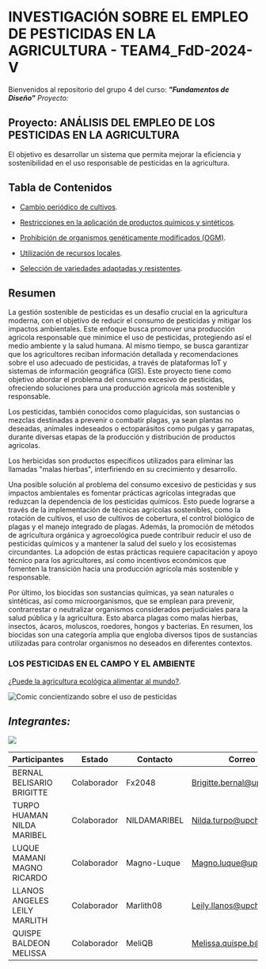 # INVESTIGACIÓN SOBRE EL EMPLEO DE PESTICIDAS EN LA AGRICULTURA - TEAM4_FdD-2024-V

Bienvenidos al repositorio del grupo 4 del curso: ***"Fundamentos de Diseño"***
*Proyecto:*
## Proyecto: ANÁLISIS DEL EMPLEO DE LOS PESTICIDAS EN LA AGRICULTURA

El objetivo es desarrollar un sistema que permita mejorar la eficiencia y sostenibilidad en el uso 
responsable de pesticidas en la agricultura.

## Tabla de Contenidos

- [Cambio periódico de cultivos](https://github.com/Fx2048/Team_4_FdD/blob/main/Documentaci%C3%B3n/210-Texto%20del%20art%C3%ADculo-847-1-10-20200129.pdf).

- [Restricciones en la aplicación de productos químicos y sintéticos](https://github.com/Fx2048/Team_4_FdD/blob/main/Documentaci%C3%B3n/210-Texto%20del%20art%C3%ADculo-847-1-10-20200129.pdf).

- [Prohibición de organismos genéticamente modificados (OGM)](https://github.com/Fx2048/Team_4_FdD/blob/main/Documentaci%C3%B3n/210-Texto%20del%20art%C3%ADculo-847-1-10-20200129.pdf).

- [Utilización de recursos locales](https://github.com/Fx2048/Team_4_FdD/blob/main/Documentaci%C3%B3n/210-Texto%20del%20art%C3%ADculo-847-1-10-20200129.pdf).

- [Selección de variedades adaptadas y resistentes](https://github.com/Fx2048/Team_4_FdD/blob/main/Documentaci%C3%B3n/210-Texto%20del%20art%C3%ADculo-847-1-10-20200129.pdf).



## Resumen
  La gestión sostenible de pesticidas es un desafío crucial en la agricultura moderna, con el objetivo de reducir el consumo de 
  pesticidas y mitigar los impactos ambientales. Este enfoque busca promover una producción agrícola responsable que minimice el 
  uso de pesticidas, protegiendo así el medio ambiente y la salud humana. Al mismo tiempo, se busca garantizar que los 
  agricultores reciban información detallada y recomendaciones sobre el uso adecuado de pesticidas, a través de plataformas IoT y 
  sistemas de información geográfica (GIS). Este proyecto tiene como objetivo abordar el problema del consumo excesivo de 
  pesticidas, ofreciendo soluciones para una producción agrícola más sostenible y responsable.
  
  Los pesticidas, también conocidos como plaguicidas, son sustancias o mezclas destinadas a prevenir o 
  combatir plagas, ya sean plantas no deseadas, animales indeseados o ectoparásitos como pulgas y 
  garrapatas, durante diversas etapas de la producción y distribución de productos agrícolas.

  Los herbicidas son productos específicos utilizados para eliminar las llamadas "malas hierbas", 
  interfiriendo en su crecimiento y desarrollo.

  Una posible solución al problema del consumo excesivo de pesticidas y sus impactos ambientales es fomentar prácticas agrícolas 
  integradas que reduzcan la dependencia de los pesticidas químicos. Esto puede lograrse a través de la implementación de 
  técnicas agrícolas sostenibles, como la rotación de cultivos, el uso de cultivos de cobertura, el control biológico de plagas y 
  el manejo integrado de plagas. Además, la promoción de métodos de agricultura orgánica y agroecológica puede contribuir reducir 
  el uso de pesticidas químicos y a mantener la salud del suelo y los ecosistemas circundantes. La adopción de estas prácticas 
  requiere capacitación y apoyo técnico para los agricultores, así como incentivos económicos que fomenten la transición hacia 
  una producción agrícola más sostenible y responsable.

  Por último, los biocidas son sustancias químicas, ya sean naturales o sintéticas, así como 
  microorganismos, que se emplean para prevenir, contrarrestar o neutralizar organismos considerados 
  perjudiciales para la salud pública y la agricultura. Esto abarca plagas como malas hierbas, insectos, 
  ácaros, moluscos, roedores, hongos y bacterias. En resumen, los biocidas son una categoría amplia que 
  engloba diversos tipos de sustancias utilizadas para controlar organismos no deseados en diferentes 
  contextos.


### LOS PESTICIDAS EN EL CAMPO Y EL AMBIENTE
[¿Puede la agricultura ecológica alimentar al mundo?](https://www.ecoagricultor.com/agricultura-ecologica-organica-medioambiente/).

![Comic concientizando sobre el uso de pesticidas](https://www.ecoagricultor.com/wp-content/uploads/2018/04/pesticidas-alimentos.png)

## ***Integrantes:***
![](https://github.com/Fx2048/Team_4_FdD/blob/a2c9596fdd8a08efe90b01e2d2bdee53380ded64/Im%C3%A1genes/Integrantes.jpg)









| Participantes | Estado | Contacto | Correo |
| --- | --- | --- | ---|
| BERNAL BELISARIO BRIGITTE | Colaborador | Fx2048 | Brigitte.bernal@upch.pe |
| TURPO HUAMAN NILDA MARIBEL | Colaborador | NILDAMARIBEL | Nilda.turpo@upch.pe |
| LUQUE MAMANI MAGNO RICARDO | Colaborador | Magno-Luque | Magno.luque@upch.pe |
| LLANOS ANGELES LEILY MARLITH | Colaborador | Marlith08 | Leily.llanos@upch.pe |
| QUISPE BALDEON MELISSA | Colaborador | MeliQB | Melissa.quispe.b@upch.pe |






